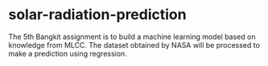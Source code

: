 # solar-radiation-prediction
The 5th Bangkit assignment is to build a machine learning model based on knowledge from MLCC. The dataset obtained by NASA will be processed to make a prediction using regression.

